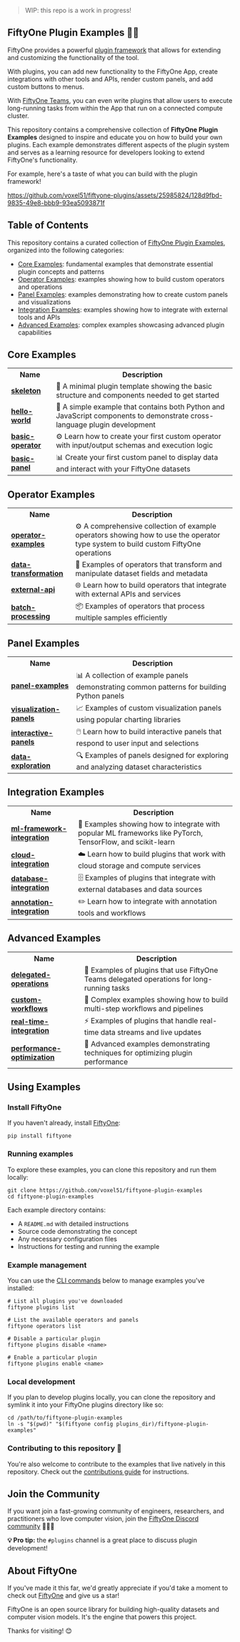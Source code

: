> WIP: this repo is a work in progress!

## FiftyOne Plugin Examples 🔌🚀

FiftyOne provides a powerful
[plugin framework](https://docs.voxel51.com/plugins/index.html) that allows for
extending and customizing the functionality of the tool.

With plugins, you can add new functionality to the FiftyOne App, create
integrations with other tools and APIs, render custom panels, and add custom
buttons to menus.

With
[FiftyOne Teams](https://docs.voxel51.com/teams/teams_plugins.html#delegated-operations),
you can even write plugins that allow users to execute long-running tasks from
within the App that run on a connected compute cluster.

This repository contains a comprehensive collection of **FiftyOne Plugin Examples**
designed to inspire and educate you on how to build your own plugins. Each example
demonstrates different aspects of the plugin system and serves as a learning resource
for developers looking to extend FiftyOne's functionality.

For example, here's a taste of what you can build with the plugin framework!

https://github.com/voxel51/fiftyone-plugins/assets/25985824/128d9fbd-9835-49e8-bbb9-93ea5093871f

## Table of Contents

This repository contains a curated collection of
[FiftyOne Plugin Examples](https://docs.voxel51.com/plugins/index.html), organized into
the following categories:

-   [Core Examples](#core-examples): fundamental examples that demonstrate essential plugin concepts and patterns
-   [Operator Examples](#operator-examples): examples showing how to build custom operators and operations
-   [Panel Examples](#panel-examples): examples demonstrating how to create custom panels and visualizations
-   [Integration Examples](#integration-examples): examples showing how to integrate with external tools and APIs
-   [Advanced Examples](#advanced-examples): complex examples showcasing advanced plugin capabilities

## Core Examples

<table>
    <tr>
        <th>Name</th>
        <th>Description</th>
    </tr>
    <tr>
        <td><b><a href="plugins/skeleton">skeleton</a></b></td>
        <td>🦴 A minimal plugin template showing the basic structure and components needed to get started</td>
    </tr>
    <tr>
        <td><b><a href="plugins/hello-world">hello-world</a></b></td>
        <td>👋 A simple example that contains both Python and JavaScript components to demonstrate cross-language plugin development</td>
    </tr>
    <tr>
        <td><b><a href="plugins/basic-operator">basic-operator</a></b></td>
        <td>⚙️ Learn how to create your first custom operator with input/output schemas and execution logic</td>
    </tr>
    <tr>
        <td><b><a href="plugins/basic-panel">basic-panel</a></b></td>
        <td>📊 Create your first custom panel to display data and interact with your FiftyOne datasets</td>
    </tr>
</table>

## Operator Examples

<table>
    <tr>
        <th>Name</th>
        <th>Description</th>
    </tr>
    <tr>
        <td><b><a href="plugins/operator-examples">operator-examples</a></b></td>
        <td>⚙️ A comprehensive collection of example operators showing how to use the operator type system to build custom FiftyOne operations</td>
    </tr>
    <tr>
        <td><b><a href="plugins/data-transformation">data-transformation</a></b></td>
        <td>🔄 Examples of operators that transform and manipulate dataset fields and metadata</td>
    </tr>
    <tr>
        <td><b><a href="plugins/external-api">external-api</a></b></td>
        <td>🌐 Learn how to build operators that integrate with external APIs and services</td>
    </tr>
    <tr>
        <td><b><a href="plugins/batch-processing">batch-processing</a></b></td>
        <td>📦 Examples of operators that process multiple samples efficiently</td>
    </tr>
</table>

## Panel Examples

<table>
    <tr>
        <th>Name</th>
        <th>Description</th>
    </tr>
    <tr>
        <td><b><a href="plugins/panel-examples">panel-examples</a></b></td>
        <td>📊 A collection of example panels demonstrating common patterns for building Python panels</td>
    </tr>
    <tr>
        <td><b><a href="plugins/visualization-panels">visualization-panels</a></b></td>
        <td>📈 Examples of custom visualization panels using popular charting libraries</td>
    </tr>
    <tr>
        <td><b><a href="plugins/interactive-panels">interactive-panels</a></b></td>
        <td>🖱️ Learn how to build interactive panels that respond to user input and selections</td>
    </tr>
    <tr>
        <td><b><a href="plugins/data-exploration">data-exploration</a></b></td>
        <td>🔍 Examples of panels designed for exploring and analyzing dataset characteristics</td>
    </tr>
</table>

## Integration Examples

<table>
    <tr>
        <th>Name</th>
        <th>Description</th>
    </tr>
    <tr>
        <td><b><a href="plugins/ml-framework-integration">ml-framework-integration</a></b></td>
        <td>🤖 Examples showing how to integrate with popular ML frameworks like PyTorch, TensorFlow, and scikit-learn</td>
    </tr>
    <tr>
        <td><b><a href="plugins/cloud-integration">cloud-integration</a></b></td>
        <td>☁️ Learn how to build plugins that work with cloud storage and compute services</td>
    </tr>
    <tr>
        <td><b><a href="plugins/database-integration">database-integration</a></b></td>
        <td>🗄️ Examples of plugins that integrate with external databases and data sources</td>
    </tr>
    <tr>
        <td><b><a href="plugins/annotation-integration">annotation-integration</a></b></td>
        <td>✏️ Learn how to integrate with annotation tools and workflows</td>
    </tr>
</table>

## Advanced Examples

<table>
    <tr>
        <th>Name</th>
        <th>Description</th>
    </tr>
    <tr>
        <td><b><a href="plugins/delegated-operations">delegated-operations</a></b></td>
        <td>📡 Examples of plugins that use FiftyOne Teams delegated operations for long-running tasks</td>
    </tr>
    <tr>
        <td><b><a href="plugins/custom-workflows">custom-workflows</a></b></td>
        <td>🔄 Complex examples showing how to build multi-step workflows and pipelines</td>
    </tr>
    <tr>
        <td><b><a href="plugins/real-time-integration">real-time-integration</a></b></td>
        <td>⚡ Examples of plugins that handle real-time data streams and live updates</td>
    </tr>
    <tr>
        <td><b><a href="plugins/performance-optimization">performance-optimization</a></b></td>
        <td>🚀 Advanced examples demonstrating techniques for optimizing plugin performance</td>
    </tr>
</table>

## Using Examples

### Install FiftyOne

If you haven't already, install
[FiftyOne](https://github.com/voxel51/fiftyone):

```shell
pip install fiftyone
```

### Running examples

To explore these examples, you can clone this repository and run them locally:

```shell
git clone https://github.com/voxel51/fiftyone-plugin-examples
cd fiftyone-plugin-examples
```

Each example directory contains:
- A `README.md` with detailed instructions
- Source code demonstrating the concept
- Any necessary configuration files
- Instructions for testing and running the example

### Example management

You can use the
[CLI commands](https://docs.voxel51.com/cli/index.html#fiftyone-plugins) below
to manage examples you've installed:

```shell
# List all plugins you've downloaded
fiftyone plugins list

# List the available operators and panels
fiftyone operators list

# Disable a particular plugin
fiftyone plugins disable <name>

# Enable a particular plugin
fiftyone plugins enable <name>
```

### Local development

If you plan to develop plugins locally, you can clone the repository and
symlink it into your FiftyOne plugins directory like so:

```shell
cd /path/to/fiftyone-plugin-examples
ln -s "$(pwd)" "$(fiftyone config plugins_dir)/fiftyone-plugin-examples"
```

### Contributing to this repository 🙌

You're also welcome to contribute to the examples that live natively in this
repository. Check out the [contributions guide](CONTRIBUTING.md) for
instructions.

## Join the Community

If you want join a fast-growing community of engineers, researchers, and
practitioners who love computer vision, join the
[FiftyOne Discord community](https://community.voxel51.com/?_gl=1*1ph47fb*_gcl_au*NjI4MTMwMzIxLjE3MzY0NTM0MDc.) 🚀🚀🚀

**💡 Pro tip:** the `#plugins` channel is a great place to discuss plugin development!

## About FiftyOne

If you've made it this far, we'd greatly appreciate if you'd take a moment to
check out [FiftyOne](https://github.com/voxel51/fiftyone) and give us a star!

FiftyOne is an open source library for building high-quality datasets and
computer vision models. It's the engine that powers this project.

Thanks for visiting! 😊
